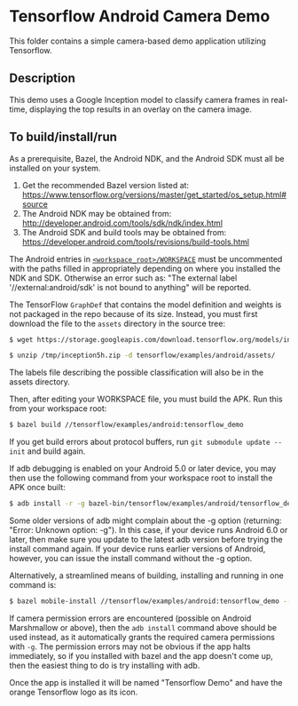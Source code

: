 # Tensorflow Android Camera Demo

This folder contains a simple camera-based demo application utilizing Tensorflow.

## Description

This demo uses a Google Inception model to classify camera frames in real-time,
displaying the top results in an overlay on the camera image.

## To build/install/run

As a prerequisite, Bazel, the Android NDK, and the Android SDK must all be
installed on your system.

1. Get the recommended Bazel version listed at:
        https://www.tensorflow.org/versions/master/get_started/os_setup.html#source
2. The Android NDK may be obtained from:
        http://developer.android.com/tools/sdk/ndk/index.html
3. The Android SDK and build tools may be obtained from:
        https://developer.android.com/tools/revisions/build-tools.html

The Android entries in [`<workspace_root>/WORKSPACE`](../../../WORKSPACE#L2-L13) must be
uncommented with the paths filled in appropriately depending on where you
installed the NDK and SDK. Otherwise an error such as:
"The external label '//external:android/sdk' is not bound to anything" will
be reported.

The TensorFlow `GraphDef` that contains the model definition and weights
is not packaged in the repo because of its size. Instead, you must
first download the file to the `assets` directory in the source tree:

```bash
$ wget https://storage.googleapis.com/download.tensorflow.org/models/inception5h.zip -O /tmp/inception5h.zip

$ unzip /tmp/inception5h.zip -d tensorflow/examples/android/assets/
```

The labels file describing the possible classification will also be in the
assets directory.

Then, after editing your WORKSPACE file, you must build the APK. Run this from
your workspace root:

```bash
$ bazel build //tensorflow/examples/android:tensorflow_demo
```

If you get build errors about protocol buffers, run
`git submodule update --init` and build again.

If adb debugging is enabled on your Android 5.0 or later device, you may then
use the following command from your workspace root to install the APK once
built:

```bash
$ adb install -r -g bazel-bin/tensorflow/examples/android/tensorflow_demo.apk
```

Some older versions of adb might complain about the -g option (returning:
"Error: Unknown option: -g").  In this case, if your device runs Android 6.0 or
later, then make sure you update to the latest adb version before trying the
install command again. If your device runs earlier versions of Android, however,
you can issue the install command without the -g option.

Alternatively, a streamlined means of building, installing and running in one
command is:

```bash
$ bazel mobile-install //tensorflow/examples/android:tensorflow_demo --start_app
```

If camera permission errors are encountered (possible on Android Marshmallow or
above), then the `adb install` command above should be used instead, as it
automatically grants the required camera permissions with `-g`. The permission
errors may not be obvious if the app halts immediately, so if you installed
with bazel and the app doesn't come up, then the easiest thing to do is try
installing with adb.

Once the app is installed it will be named "Tensorflow Demo" and have the orange
Tensorflow logo as its icon.
